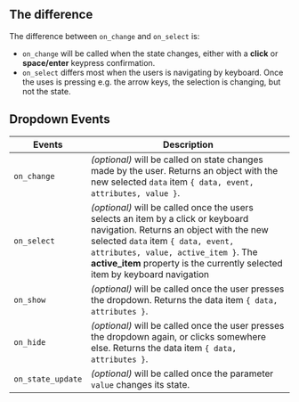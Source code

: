 ## The difference

The difference between `on_change` and `on_select` is:

- `on_change` will be called when the state changes, either with a **click** or **space/enter** keypress confirmation.
- `on_select` differs most when the users is navigating by keyboard. Once the uses is pressing e.g. the arrow keys, the selection is changing, but not the state.

## Dropdown Events

| Events            | Description                                                                                                                                                                                                                                                                             |
| ----------------- | --------------------------------------------------------------------------------------------------------------------------------------------------------------------------------------------------------------------------------------------------------------------------------------- |
| `on_change`       | _(optional)_ will be called on state changes made by the user. Returns an object with the new selected `data` item `{ data, event, attributes, value }`.                                                                                                                                |
| `on_select`       | _(optional)_ will be called once the users selects an item by a click or keyboard navigation. Returns an object with the new selected `data` item `{ data, event, attributes, value, active_item }`. The **active_item** property is the currently selected item by keyboard navigation |
| `on_show`         | _(optional)_ will be called once the user presses the dropdown. Returns the data item `{ data, attributes }`.                                                                                                                                                                           |
| `on_hide`         | _(optional)_ will be called once the user presses the dropdown again, or clicks somewhere else. Returns the data item `{ data, attributes }`.                                                                                                                                           |
| `on_state_update` | _(optional)_ will be called once the parameter `value` changes its state.                                                                                                                                                                                                               |

